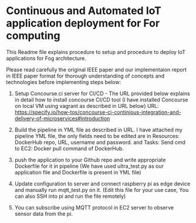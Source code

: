 Continuous and Automated IoT application deployment for For computing
======================================================================

This Readme file explains procedure to setup and procedure to deploy IoT applications for Fog architecture.

Please read carefully the original IEEE paper and our implementaion report in IEEE paper format for thorough understanding of concepts and technologies 
before implementing steps below:

1. Setup Concourse.ci server for CI/CD - The URL provided below explains in detail how to install concourse CI/CD tool (I have installed 
Concourse on local VM using vagrant as described in URL below)
URL: https://specify.io/how-tos/concourse-ci-continious-integration-and-delivery-of-microservices#introduction

2. Build the pipeline in YML file as described in URL. I have attached my pipeline YML file,
the only fields need to be edited are in Resources: DockerHub repo, URL, username and password. 
and Tasks: Send cmd to EC2: Docker pull command of DockerHub.

3. push the application to your Github repo and write appropriate Dockerfile for it in pipeline (We have used ultra_test.py as our application file and Dockerfile is present in YML file)

4. Update configuration to server and connect raspberry pi as edge device and manually run mqtt_test.py on it. (Edit this file for your use case,
You can also SSH into pi and run the file remotely)

5. You can subscribe using MQTT protocol in EC2 server to observe sensor data from the pi.


